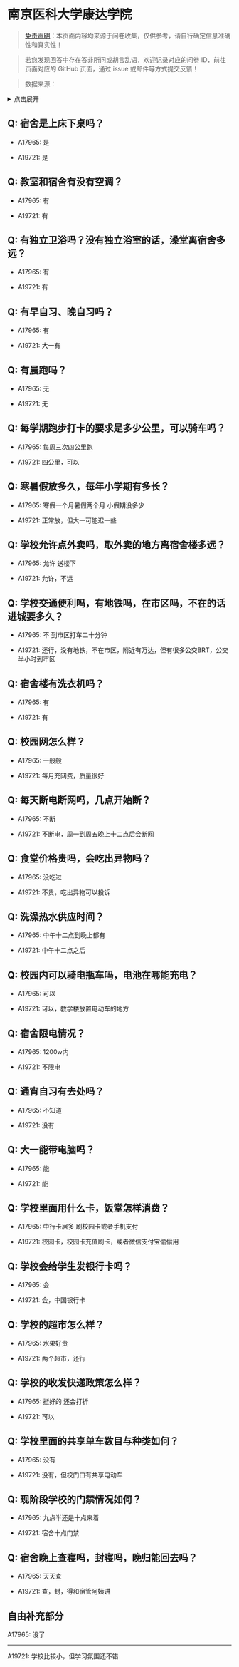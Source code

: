 # 南京医科大学康达学院

> [免责声明](https://colleges.chat/#_3)：本页面内容均来源于问卷收集，仅供参考，请自行确定信息准确性和真实性！

> 若您发现回答中存在答非所问或胡言乱语，欢迎记录对应的问卷 ID，前往页面对应的 GitHub 页面，通过 issue 或邮件等方式提交反馈！

> 数据来源：

<details><summary>点击展开</summary>
<ul>
<li>A17965: 2308670274@qq.com (2023 年 06 月)</li>
<li>A19721: 匿名 (2023 年 06 月)</li>
</ul>
</details>

## Q: 宿舍是上床下桌吗？

- A17965: 是

- A19721: 是

## Q: 教室和宿舍有没有空调？

- A17965: 有

- A19721: 有

## Q: 有独立卫浴吗？没有独立浴室的话，澡堂离宿舍多远？

- A17965: 有

- A19721: 有

## Q: 有早自习、晚自习吗？

- A17965: 有

- A19721: 大一有

## Q: 有晨跑吗？

- A17965: 无

- A19721: 无

## Q: 每学期跑步打卡的要求是多少公里，可以骑车吗？

- A17965: 每周三次四公里跑

- A19721: 四公里，可以

## Q: 寒暑假放多久，每年小学期有多长？

- A17965: 寒假一个月暑假两个月 小假期没多少

- A19721: 正常放，但大一可能迟一些

## Q: 学校允许点外卖吗，取外卖的地方离宿舍楼多远？

- A17965: 允许 送楼下

- A19721: 允许，不远

## Q: 学校交通便利吗，有地铁吗，在市区吗，不在的话进城要多久？

- A17965: 不 到市区打车二十分钟

- A19721: 还行，没有地铁，不在市区，附近有万达，但有很多公交BRT，公交半小时到市区

## Q: 宿舍楼有洗衣机吗？

- A17965: 有

- A19721: 有

## Q: 校园网怎么样？

- A17965: 一般般

- A19721: 每月充网费，质量很好

## Q: 每天断电断网吗，几点开始断？

- A17965: 不断

- A19721: 不断电，周一到周五晚上十二点后会断网

## Q: 食堂价格贵吗，会吃出异物吗？

- A17965: 没吃过

- A19721: 不贵，吃出异物可以投诉

## Q: 洗澡热水供应时间？

- A17965: 中午十二点到晚上都有

- A19721: 中午十二点之后

## Q: 校园内可以骑电瓶车吗，电池在哪能充电？

- A17965: 可以

- A19721: 可以，教学楼放置电动车的地方

## Q: 宿舍限电情况？

- A17965: 1200w内

- A19721: 不限电

## Q: 通宵自习有去处吗？

- A17965: 不知道

- A19721: 没有

## Q: 大一能带电脑吗？

- A17965: 能

- A19721: 能

## Q: 学校里面用什么卡，饭堂怎样消费？

- A17965: 中行卡居多 刷校园卡或者手机支付

- A19721: 校园卡，校园卡充值刷卡，或者微信支付宝偷偷用

## Q: 学校会给学生发银行卡吗？

- A17965: 会

- A19721: 会，中国银行卡

## Q: 学校的超市怎么样？

- A17965: 水果好贵

- A19721: 两个超市，还行

## Q: 学校的收发快递政策怎么样？

- A17965: 挺好的 还会打折

- A19721: 可以

## Q: 学校里面的共享单车数目与种类如何？

- A17965: 没有

- A19721: 没有，但校门口有共享电动车

## Q: 现阶段学校的门禁情况如何？

- A17965: 九点半还是十点来着

- A19721: 宿舍十点门禁

## Q: 宿舍晚上查寝吗，封寝吗，晚归能回去吗？

- A17965: 天天查

- A19721: 查，封，得和宿管阿姨讲

## 自由补充部分

A17965: 没了

***

A19721: 学校比较小，但学习氛围还不错